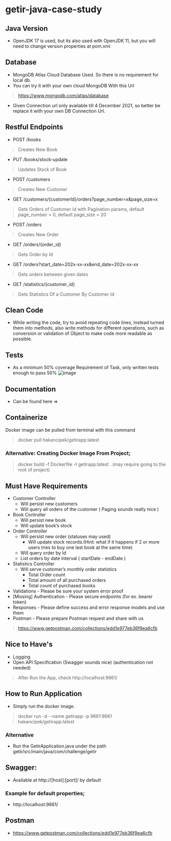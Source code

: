 # getir-java-case-study

## Java Version

- OpenJDK 17 is used, but its also used with OpenJDK 11, but you will need to change version properties at pom.xml 

## Database

- MongoDB Atlas Cloud Database Used. So there is no requirement for local db.
- You can try it with your own cloud MongoDB With this Url 
> https://www.mongodb.com/atlas/database
- Given Connection url only available till 4 December 2021, so better be replace it with your own DB Connection Url.

## Restful Endpoints

- POST /books 
> Creates New Book
- PUT /books/stock-update 
> Updates Stock of Book 
- POST /customers 
> Creates New Customer
- GET /customers/{customerId}/orders?page_number=x&page_size=x 
> Gets Orders of Customer Id with Pagination params, default page_number = 0, default page_size = 20
- POST /orders 
> Creates New Order
- GET /orders/{order_id} 
> Gets Order by Id
- GET /orders?start_date=202x-xx-xx&end_date=202x-xx-xx 
> Gets orders between given dates
- GET /statistics/{customer_id}
> Gets Statistics Of a Customer By Customer Id

## Clean Code

- While writing the code, try to avoid repeating code lines, instead turned them into methods, also write methods for different operations, such as conversion or validation of Object to make code more readable as possible.

## Tests

- As a minimum 50% coverage Requirement of Task, only written tests enough to pass 50%
![image](https://user-images.githubusercontent.com/40670635/143788107-f11db271-692b-4489-8f3a-2e32f27439ef.png)

## Documentation

- Can be found here => 

## Containerize

Docker image can be pulled from terminal with this command  
> docker pull hakancipek/getirapp:latest

### Alternative: Creating Docker Image From Project;

>docker build -f Dockerfile -t getirapp:latest . (may require going to the root of project)

## Must Have Requirements

- Customer Controller
  - Will persist new customers
  - Will query all orders of the customer ( Paging sounds really nice )
- Book Controller
  - Will persist new book
  - Will update book’s stock
- Order Controller
  - Will persist new order (statuses may used)
    - Will update stock records.(Hint: what if it happens if 2 or more users tries to buy one last book at the same time)
  - Will query order by Id
  - List orders by date interval ( startDate - endDate )
- Statistics Controller
  - Will serve customer’s monthly order statistics
    - Total Order count
    - Total amount of all purchased orders
    - Total count of purchased books
- Validations - Please be sure your system error proof
- [Missing] Authentication - Please secure endpoints (for ex. bearer token)
- Responses - Please define success and error response models and use them
- Postman - Please prepare Postman request and share with us
> https://www.getpostman.com/collections/edd1e977eb36f9ea6cfb

## Nice to Have's

- Logging
- Open API Specification (Swagger sounds nice) (authentication not needed)
> After Run the App, check http://localhost:9661/


## How to Run Application

- Simply run the docker image.
> docker run -d --name getirapp -p 9661:9661 hakancipek/getirapp:latest

### Alternative

- Run the GetirApplication.java under the path getir/src/main/java/com/challenge/getir

## Swagger:

- Available at http://[host]:[port]/ by default

### Example for default properties;

- http://localhost:9661/

## Postman

- https://www.getpostman.com/collections/edd1e977eb36f9ea6cfb
